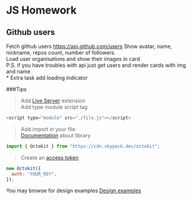 # JS Homework

## Github users

Fetch github users https://api.github.com/users
Show avatar, name, nickname, repos count, number of followers.  
Load user organisations and show their images in card  
P.S. if you have troubles with api just get users and render cards with img and name  
\* Extra task add loading indicator

###Tips

> Add [Live Server](https://marketplace.visualstudio.com/items?itemName=ritwickdey.LiveServer) extension  
> Add type module script tag

```js script
<script type="module" src="./file.js"></script>
```

> Add import in your file  
> [Documentation](https://github.com/octokit/octokit.js) about library

```js script
import { Octokit } from "https://cdn.skypack.dev/octokit";
```

> Create an [access token](https://docs.github.com/en/authentication/keeping-your-account-and-data-secure/creating-a-personal-access-token)

```js script
new Octokit({
  auth: "YOUR_KEY",
});
```

You may browse for design examples
[Design examples](https://codepen.io/tag/user-card?cursor=ZD0xJm89MCZwPTE=)

<!-- // Cats
// 'x-api-key': live_KM2XaepFFn85vLPmcyoNXg6HNdCzsJHhSDYH83X5JxdNBrv8zlqTRCFPrQUdVJEp
// as a query string parameter e.g. 'api_key=live_KM2XaepFFn85vLPmcyoNXg6HNdCzsJHhSDYH83X5JxdNBrv8zlqTRCFPrQUdVJEp'

// NASA
// const url = new URL("https://api.nasa.gov/planetary/apod");
// url.searchParams.set("api_key", "2W7aoCKRPO9VadOE4cBhh8LHqiynai2NQ1F8MnRi"); -->
